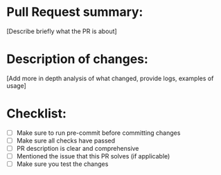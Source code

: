 # Pull Request summary:
[Describe briefly what the PR is about]

# Description of changes:
[Add more in depth analysis of what changed, provide logs, examples of usage]

# Checklist:
- [ ] Make sure to run pre-commit before committing changes
- [ ] Make sure all checks have passed
- [ ] PR description is clear and comprehensive
- [ ] Mentioned the issue that this PR solves (if applicable)
- [ ] Make sure you test the changes
